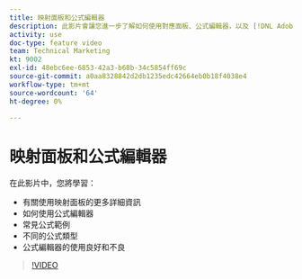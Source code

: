 ```yaml
---
title: 映射面板和公式編輯器
description: 此影片會讓您進一步了解如何使用對應面板、公式編輯器，以及 [!DNL Adobe Workfront Fusion].
activity: use
doc-type: feature video
team: Technical Marketing
kt: 9002
exl-id: 48ebc6ee-6853-42a3-b68b-34c5854ff69c
source-git-commit: a0aa8328842d2db1235edc42664eb0b18f4038e4
workflow-type: tm+mt
source-wordcount: '64'
ht-degree: 0%

---
```


# 映射面板和公式編輯器

在此影片中，您將學習：

* 有關使用映射面板的更多詳細資訊
* 如何使用公式編輯器
* 常見公式範例
* 不同的公式類型
* 公式編輯器的使用良好和不良

>[!VIDEO](https://video.tv.adobe.com/v/335262/?quality=12)
